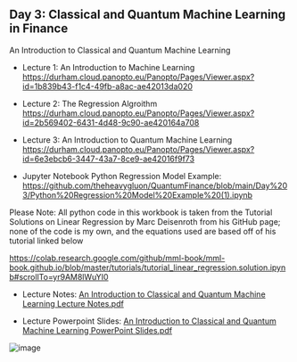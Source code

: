 ## Day 3: Classical and Quantum Machine Learning in Finance

An Introduction to Classical and Quantum Machine Learning


- Lecture 1: An Introduction to Machine Learning 
  https://durham.cloud.panopto.eu/Panopto/Pages/Viewer.aspx?id=1b839b43-f1c4-49fb-a8ac-ae42013da020
- Lecture 2: The Regression Algroithm
  https://durham.cloud.panopto.eu/Panopto/Pages/Viewer.aspx?id=2b569402-6431-4d48-9c90-ae420164a708
- Lecture 3: An Introduction to Quantum Machine Learning
  https://durham.cloud.panopto.eu/Panopto/Pages/Viewer.aspx?id=6e3ebcb6-3447-43a7-8ce9-ae42016f9f73

- Jupyter Notebook Python Regression Model Example: https://github.com/theheavygluon/QuantumFinance/blob/main/Day%203/Python%20Regression%20Model%20Example%20(1).ipynb

Please Note: All python code in this workbook is taken from the Tutorial Solutions on Linear Regression by Marc Deisenroth from his GitHub page; none of the code is my own, and the equations used are based off of his tutorial linked below

https://colab.research.google.com/github/mml-book/mml-book.github.io/blob/master/tutorials/tutorial_linear_regression.solution.ipynb#scrollTo=yr9AM8lWuYI0

- Lecture Notes: [An Introduction to Classical and Quantum Machine Learning Lecture Notes.pdf](https://github.com/theheavygluon/QuantumFinance/files/8134311/An.Introduction.to.Classical.and.Quantum.Machine.Learning.Lecture.Notes.pdf)

- Lecture Powerpoint Slides:
  [An Introduction to Classical and Quantum Machine Learning PowerPoint Slides.pdf](https://github.com/theheavygluon/QuantumFinance/files/8125801/An.Introduction.to.Classical.and.Quantum.Machine.Learning.PowerPoint.Slides.pdf)


![image](https://user-images.githubusercontent.com/100093286/155418593-b4df14f0-cb7b-479a-b9bb-7d620d2c1d27.png)

